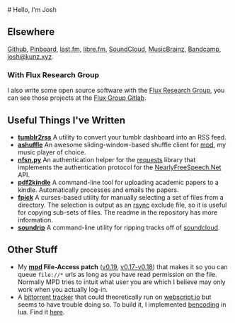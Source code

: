 <div class="prefix_2 grid_5">
# Hello, I'm Josh
</div>
<div class="clear"></div>
<div class="prefix_2 grid_8">

## Elsewhere 

[Github][github], 
[Pinboard][pinboard],
[last.fm][lastfm],
[libre.fm][librefm],
[SoundCloud][soundcloud],
[MusicBrainz][musicbrainz],
[Bandcamp][bandcamp],
<josh@kunz.xyz>.

### With Flux Research Group

I also write some open source software with the [Flux Research Group][flux],
you can see those projects at the [Flux Group Gitlab][flux-gitlab-me].

## Useful Things I've Written

* __[tumblr2rss][rss]__ A utility to convert your tumblr dashboard into an
  RSS feed.
* __[ashuffle][]__ An awesome sliding-window-based shuffle client for
  [mpd][], my music player of choice. 
* __[nfsn.py][]__ An authentication helper for the [requests][] library
  that implements the authentication protocol for the [NearlyFreeSpeech.Net][nfsn]
  API.
* __[pdf2kindle][]__ A command-line tool for uploading academic papers to a
  kindle. Automatically processes and emails the papers.
* __[fpick][]__ A curses-based utility for manually selecting a set of
  files from a directory. The selection is output as an [rsync][] exclude
  file, so it is useful for copying sub-sets of files. The readme in the
  repository has more information.
* __[soundrip][]__ A command-line utility for ripping tracks off of 
  [soundcloud][].

## Other Stuff

* My __[mpd][] File-Access patch__ ([v0.19][mpd_patch_v19], 
  [v0.17-v0.18][mpd_patch_v17])
  that makes it so you can queue `file://*` urls as long as you have read permission
  on the file. Normally MPD tries to intuit what user you are which I believe may
  only work when you actually log-in.
* A [bittorrent tracker][lua-bt] that could theoretically run on 
  [webscript.io](https://webscript.io) but seems to have trouble doing so.
  To build it, I implemented [bencoding](https://en.wikipedia.org/wiki/Bencode)
  in lua. Find it [here](https://gist.github.com/Joshkunz/4e114cd473c64498af5d).

</div>

  [github]: https://github.com/joshkunz
  [pinboard]: https://pinboard.in/u:joshkunz
  [lastfm]: http://www.last.fm/user/obstack
  [librefm]: http://www.libre.fm/user/obstack
  [soundcloud]: https://soundcloud.com/joshkunz
  [musicbrainz]: https://musicbrainz.org/user/Joshkunz

  [mpd]: http://www.musicpd.org/
  [requests]: http://docs.python-requests.org/en/latest/index.html
  [nfsn]: http://nearlyfreespeech.net/
  [rsync]: https://rsync.samba.org/

  [rss]: https://tumblr2rss.obstack.net/
  [ashuffle]: https://github.com/Joshkunz/ashuffle
  [nfsn.py]: https://github.com/Joshkunz/nfsn.py
  [pdf2kindle]: https://github.com/Joshkunz/pdf2kindle
  [fpick]: https://github.com/Joshkunz/fpick
  [soundrip]: https://github.com/Joshkunz/soundrip

  [mpd_patch_v19]: https://gist.github.com/Joshkunz/6e922cedb86c76fd1bfe
  [mpd_patch_v17]: https://gist.github.com/Joshkunz/6946483

  [lua-bt]: https://gist.github.com/Joshkunz/b482992056d08f17be93

  [ad-blocker]: https://github.com/gorhill/uBlock

  [flux]: https://www.flux.utah.edu/index
  [flux-gitlab-me]: https://gitlab.flux.utah.edu/u/joshkunz

  [bandcamp]: https://bandcamp.com/obstack
